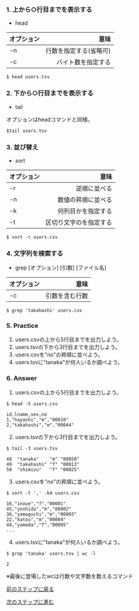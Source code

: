 ### 1. 上から○行目までを表示する
* head

|オプション|意味|
|:--|--:|
|-n|行数を指定する(省略可)|
|-c|バイト数を指定する|

```
$ head users.tsv
```

### 2. 下から○行目までを表示する
* tail

オプションはheadコマンドと同様。

```
$tail users.tsv
```

### 3. 並び替え
* sort

|オプション|意味|
|:--|--:|
|-r|逆順に並べる|
|-n|数値の昇順に並べる|
|-k|何列目かを指定する|
|-t|区切り文字のを指定する|

```
$ sort -r users.csv
```

### 4. 文字列を検索する
* grep [オプション] [引数] [ファイル名]

|オプション|意味|
|:--|--:|
|-c|引数を含む行数|
```
$ grep 'takahashi' users.csv
```

### 5. Practice
1. users.csvの上から5行目までを出力しよう。
2. users.tsvの下から3行目までを出力しよう。
3. users.csvを"no"の昇順に並べよう。
4. users.tsvに"tanaka"が何人いるか調べよう。

### 6. Answer
1. users.csvの上から5行目までを出力しよう。

```
$ head -5 users.csv

id,lname,sex,no
1,"hayashi","m","00010"
2,"takahashi","m","00044"
```
2. users.tsvの下から3行目までを出力しよう。

```
$ tail -3 users.tsv

48	"tanaka"	"m"	"00050"
49	"takahashi"	"f"	"00013"
50	"shimizu"	"f"	"00025"
```
3. users.csvを"no"の昇順に並べよう。

```
$ sort -t ',' -k4 users.csv

16,"inoue","f","00001"
45,"yoshida","m","00002"
36,"yamaguchi","m","00003"
22,"katou","m","00004"
44,"yamada","f","00005"
...
```
4. users.tsvに"tanaka"が何人いるか調べよう。

```
$ grep 'tanaka' users.tsv | wc -l

2
```
※最後に登場したwcは行数や文字数を数えるコマンド

[前のステップに戻る](https://github.com/imadashodai/command-master/blob/master/instructions/second_step.md)

[次のステップに進む](#)
